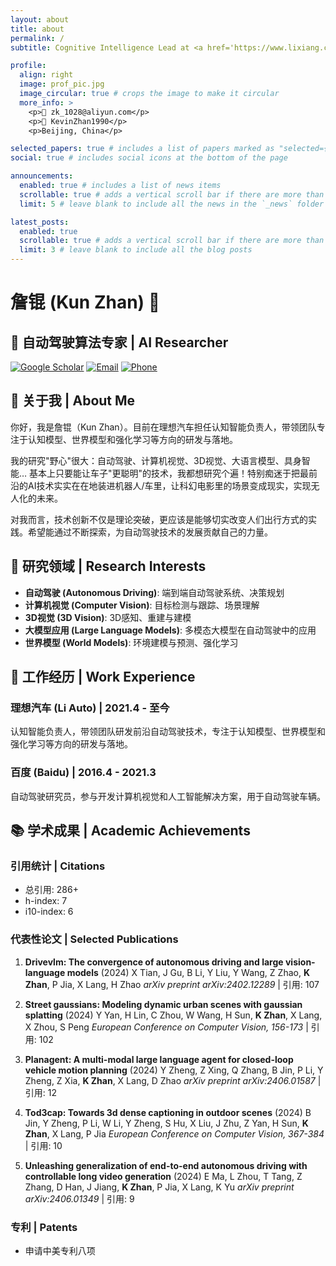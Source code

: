 ```yaml
---
layout: about
title: about
permalink: /
subtitle: Cognitive Intelligence Lead at <a href='https://www.lixiang.com/'>Li Auto</a> | Autonomous Driving Expert | AI Researcher

profile:
  align: right
  image: prof_pic.jpg
  image_circular: true # crops the image to make it circular
  more_info: >
    <p>📧 zk_1028@aliyun.com</p>
    <p>📱 KevinZhan1990</p>
    <p>Beijing, China</p>

selected_papers: true # includes a list of papers marked as "selected={true}"
social: true # includes social icons at the bottom of the page

announcements:
  enabled: true # includes a list of news items
  scrollable: true # adds a vertical scroll bar if there are more than 3 news items
  limit: 5 # leave blank to include all the news in the `_news` folder

latest_posts:
  enabled: true
  scrollable: true # adds a vertical scroll bar if there are more than 3 new posts items
  limit: 3 # leave blank to include all the blog posts
---
```


# 詹锟 (Kun Zhan) 👋

## 🚀 自动驾驶算法专家 | AI Researcher

[![Google Scholar](https://img.shields.io/badge/Google%20Scholar-4285F4?style=flat&logo=google-scholar&logoColor=white)](https://scholar.google.com/citations?user=1J061HIAAAAJ&hl=en)
[![Email](https://img.shields.io/badge/Email-zk__1028%40aliyun.com-D14836?style=flat&logo=gmail&logoColor=white)](mailto:zk_1028@aliyun.com)
[![Phone](https://img.shields.io/badge/Phone-15210600944-25D366?style=flat&logo=whatsapp&logoColor=white)]()

## 🔭 关于我 | About Me

你好，我是詹锟（Kun Zhan）。目前在理想汽车担任认知智能负责人，带领团队专注于认知模型、世界模型和强化学习等方向的研发与落地。

我的研究"野心"很大：自动驾驶、计算机视觉、3D视觉、大语言模型、具身智能… 基本上只要能让车子"更聪明"的技术，我都想研究个遍！特别痴迷于把最前沿的AI技术实实在在地装进机器人/车里，让科幻电影里的场景变成现实，实现无人化的未来。

对我而言，技术创新不仅是理论突破，更应该是能够切实改变人们出行方式的实践。希望能通过不断探索，为自动驾驶技术的发展贡献自己的力量。

## 🌟 研究领域 | Research Interests

- **自动驾驶 (Autonomous Driving)**: 端到端自动驾驶系统、决策规划
- **计算机视觉 (Computer Vision)**: 目标检测与跟踪、场景理解
- **3D视觉 (3D Vision)**: 3D感知、重建与建模
- **大模型应用 (Large Language Models)**: 多模态大模型在自动驾驶中的应用
- **世界模型 (World Models)**: 环境建模与预测、强化学习

## 💼 工作经历 | Work Experience

### 理想汽车 (Li Auto) | 2021.4 - 至今
认知智能负责人，带领团队研发前沿自动驾驶技术，专注于认知模型、世界模型和强化学习等方向的研发与落地。

### 百度 (Baidu) | 2016.4 - 2021.3
自动驾驶研究员，参与开发计算机视觉和人工智能解决方案，用于自动驾驶车辆。

## 📚 学术成果 | Academic Achievements

### 引用统计 | Citations
- 总引用: 286+
- h-index: 7
- i10-index: 6

### 代表性论文 | Selected Publications

1. **Drivevlm: The convergence of autonomous driving and large vision-language models** (2024)
   X Tian, J Gu, B Li, Y Liu, Y Wang, Z Zhao, **K Zhan**, P Jia, X Lang, H Zhao
   *arXiv preprint arXiv:2402.12289* | 引用: 107

2. **Street gaussians: Modeling dynamic urban scenes with gaussian splatting** (2024)
   Y Yan, H Lin, C Zhou, W Wang, H Sun, **K Zhan**, X Lang, X Zhou, S Peng
   *European Conference on Computer Vision, 156-173* | 引用: 102

3. **Planagent: A multi-modal large language agent for closed-loop vehicle motion planning** (2024)
   Y Zheng, Z Xing, Q Zhang, B Jin, P Li, Y Zheng, Z Xia, **K Zhan**, X Lang, D Zhao
   *arXiv preprint arXiv:2406.01587* | 引用: 12

4. **Tod3cap: Towards 3d dense captioning in outdoor scenes** (2024)
   B Jin, Y Zheng, P Li, W Li, Y Zheng, S Hu, X Liu, J Zhu, Z Yan, H Sun, **K Zhan**, X Lang, P Jia
   *European Conference on Computer Vision, 367-384* | 引用: 10

5. **Unleashing generalization of end-to-end autonomous driving with controllable long video generation** (2024)
   E Ma, L Zhou, T Tang, Z Zhang, D Han, J Jiang, **K Zhan**, P Jia, X Lang, K Yu
   *arXiv preprint arXiv:2406.01349* | 引用: 9

### 专利 | Patents
- 申请中美专利八项

